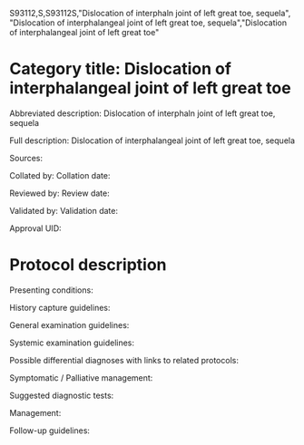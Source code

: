 S93112,S,S93112S,"Dislocation of interphaln joint of left great toe, sequela", "Dislocation of interphalangeal joint of left great toe, sequela","Dislocation of interphalangeal joint of left great toe"
# Category title: Dislocation of interphalangeal joint of left great toe

Abbreviated description: Dislocation of interphaln joint of left great toe, sequela

Full description: Dislocation of interphalangeal joint of left great toe, sequela

Sources:

Collated by:
Collation date:

Reviewed by:
Review date:

Validated by:
Validation date:

Approval UID:

# Protocol description

Presenting conditions:

History capture guidelines:

General examination guidelines:

Systemic examination guidelines:

Possible differential diagnoses with links to related protocols:

Symptomatic / Palliative management:

Suggested diagnostic tests:

Management:

Follow-up guidelines:
